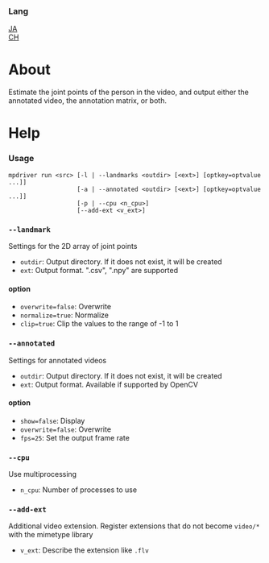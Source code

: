 ### Lang
[JA](/rm/apps/run/ja.md)  
[CH](/rm/apps/run/ch.md)  

# About

Estimate the joint points of the person in the video, and output either the annotated video, the annotation matrix, or both.

# Help

### Usage
```
mpdriver run <src> [-l | --landmarks <outdir> [<ext>] [optkey=optvalue ...]]
                   [-a | --annotated <outdir> [<ext>] [optkey=optvalue ...]]
                   [-p | --cpu <n_cpu>]
                   [--add-ext <v_ext>]
```

### `--landmark`
Settings for the 2D array of joint points

- `outdir`: Output directory. If it does not exist, it will be created
- `ext`: Output format. ".csv", ".npy" are supported

#### option
- `overwrite=false`: Overwrite
- `normalize=true`: Normalize
- `clip=true`: Clip the values to the range of -1 to 1

### `--annotated`
Settings for annotated videos

- `outdir`: Output directory. If it does not exist, it will be created
- `ext`: Output format. Available if supported by OpenCV

#### option
- `show=false`: Display
- `overwrite=false`: Overwrite
- `fps=25`: Set the output frame rate

### `--cpu`
Use multiprocessing

- `n_cpu`: Number of processes to use

### `--add-ext`
Additional video extension. Register extensions that do not become `video/*` with the mimetype library

- `v_ext`: Describe the extension like `.flv`